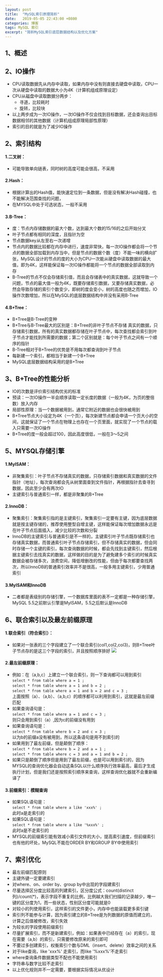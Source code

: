 ```yaml
---
layout: post
title:  "MySQL索引原理简析"
date:   2019-05-05 22:43:00 +0800
categories: 博客
tags: MySQL 索引
excerpt: "简析MySQL索引底层数据结构以及优化方案"
---
```



## 1、概述  


## 2、IO操作  
+ CPU读取数据先从内存中读取，如果内存中没有则直接去硬盘中读取，CPU一次从硬盘中读取的数据大小为4K（计算机组成原理设定）
+ CPU从磁盘中读取数据分两步：
   + 寻道，比较耗时
   + 旋转，比较块
+ 以上两步成为一次IO操作，一次IO操作不仅会找到目标数据，还会查询出目标数据相邻的其他数据（计算机组成原理局部性原理）
+ 索引的目的就是为了减少IO操作

## 2、索引结构

#### 1.二叉树：  
   + 可能导致单向链表，同时树的高度可能会很高，不采用

#### 2.Hash：  
   + 根据计算出的Hash值，能快速定位到一条数据，但是没有解决Hash碰撞，也不能解决范围查找的问题，
   + 在MYSQL中处于可选状态，一般不采用

#### 3.B-Tree：  
   + 度：节点内存储数据的最大个数，达到最大个数的15/16的之后开始分叉
   + 叶子节点都有相同的深度，且指针为空
   + 节点数据key从左至右一次递增
   + 节点内的数据比较都在内存中进行，速度非常快，每一次IO操作都会将一个节点的数据全部加载到内存当中，但是节点的数据个数（度）不能一味的横向扩张，MySQL设计的节点的度的大小为CPU一次能从硬盘中读取数据的最大值，即为4K，这样能保证每一次IO操作都能将一个节点的数据全部读取到内存
   + B-Tree的节点不仅会存储索引值，而且会存储表中的真实数据，这就导致一个问题，节点的最大值一般为4K，既要存储索引数据，又要存储真实数据，必然会导致存储的索引个数变少，即树的度会变小，树的高度也随之而增加，IO操作次数增加，所以在MySQL的底层数据结构中并没有采用B-Tree

#### 4.B+Tree：
   + B+Tree是B-Tree的变种
   + B+Tree与B-Tree最大的区别是：B+Tree的非叶子节点不存储 真实的数据，只存储索引数据，所有的真实数据都存储在叶子节点中，每次查找都会索引到叶子节点才能找到所需要的数据；第二个区别就是：每个叶子节点之间有一个顺序的指针
   + B-Tree相对于B+Tree的优势是不用每次都查询到叶子节点    
   + 每新建一个索引，都相当于新建一个B+Tree
   + MySQL底层数据结构采用的是B+Tree

## 3、B+Tree的性能分析
   + IO的次数是评价索引结构优劣的标准
   + 预读：一次IO操作一半会顺序读取一定长度的数据（一般为4K，为页的整倍数）放入内存
   + 局部性原理：当一个数据被用到，通常它附近的数据也会很快被用到
   + B+Tree节点大小设定为4K（一个页），每次新建节点都会申请一个页大小的空间，这就保证了一个节点在物理上也存在一个页里面，就实现了一个节点的载入只需要一次IO操作
   + B+Tree的度一般会超过100，因此高度很低，一般在3～5之间 

## 5、MYSQL存储引擎

#### 1.MyISAM：
   + 非聚集索引：叶子节点不存储真实的数据，只存储索引数据和真实数据的文件指针（地址），每次查询都会先从树里面查到文件指针，再根据指针去查寻到数据，因此至少会有两次IO
   + 主键索引与普通索引一样，都是非聚集的B+Tree  

#### 2.InnoDB：
   + 聚集索引：聚集索引指的是主键索引，聚集索引一定要有主键，因为底层数据就是按主键存储的，推荐使用整型自增主键，这样能保证每次增加数据永远是在叶子节点后面插入，减少比较的次数和分裂
   + InnoDB的主键索引与普通索引是不一样的，主键索引叶子节点既存储索引也存储真实数据，而普通索引叶子节点存储索引，但不存储真实的数据，但会同时存储一个主键的索引，每次查询数据的时候，都会先找到主键索引，然后根据主键索引去找真实的数据，这样做的目的是为了避免建多个索引的时候真实数据会被存储多次，浪费空间，降低增删改的性能，但由于每次都要查找两次，所以InnoDB的普通索引效率并不是很高，一般多用主键索引，少用普通索引

#### 3.MyISAM和InnoDB
   + 二者都是表级别的存储引擎，一个数据库里面的表不一定都是一种存储引擎，MySQL 5.5之前默认引擎是MyISAM，5.5之后默认是InnoDB 

## 6、联合索引以及最左前缀原理

#### 1.联合索引（符合索引）：
   + 如果对一张表的三个字段建立了一个联合索引(col1,col2,col3)，则B+Tree叶子节点存的是这三个字段的索引，并且按照顺序排好 
   ![]({{site.url}}/assets/20190505_01/0.png)

#### 2.最左前缀原理：
   + 例如：在（a,b,c）上建立一个联合索引，则一下查询都可以用到索引  
    `select * from table where a = 1 ;`    
    `select * from table where a = 1 and b = 2 ;`  
    `select * from table where a = 1 and b = 2 and c = 3 ;`  
    上面按照（a）、（a,b）、（a,b,c）的顺序都可以利用到索引，这就是最左前缀匹配
   + 如果查询语句是：  
    `select * from table where a = 1 and c = 3 ;`  
    则只会用到索引（a）,因为c的前缀没有用到
   + 如果查询语句是：  
    `select * from table where b = 2 and c = 3 ;`  
    以为b的前缀a没有被用到，所以这条语句是用不到索引的
   + 如果用到了最左前缀，但是颠倒了顺序：  
    `select * from table where b = 2 and a = 1 ;`  
    `select * from table where c = 3 and a = 1 and b = 2 ;` 
   + 如果只是颠倒了顺序但是用到了最左前缀，也是可以用到索引的，因为MYSQL的查询优化器会自动这条SQL以什么顺序执行效率最高，最后才生成执行计划，但是我们还是按照索引顺序来查询，这样查询优化器就不会重新编译了

#### 3.前缀索引：模糊查询  
   + 如果SQL语句是：   
   `select * from table where a like 'xxx%' ;`  
   此时a是走索引的
   + 如果SQL语句是：   
   `select * from table where a like '%xxx%' ;`  
   此时a是不走索引的
   + MYSQL的前缀索引能有效减小索引文件的大小，提高索引速度，但前缀索引也有他的坏处，MySQL不能在ORDER BY和GROUP BY中使用索引 

## 7、索引优化
+ 最左前缀匹配原则
+ 主键外键一定要建索引
+ 对where、on、order by、group by中出现的字段建索引
+ 尽量选择区分度比较高的列建索引，区分度公式：count(distinct 列)/count(*)，表示字段不重复的比例，比例越大我们扫描的记录越少，唯一键的区分度为1，而一些状态，性别区分度可能就是0
+ 对较小的列使用索引，这样索引的文件更小，内存中也能装载更多索引键
+ 索引列不能参与计算，因为索引建立的B+Tree是为列数据的原值而建立的，计算之后值被修改，索引失效
+ 为较长的字段使用前缀索引
+ 尽量扩展索引，而不是新建索引，例如：如果表中已经存在（a）的索引，现在需要（a,b）的索引，只需要修改原来的索引即可
+ 不要过多创建索引，权衡索引个数与DML（insert、delete）效率之间的关系
+ 对于like查询，like 'xxx%' 走索引，而like '%xxx%'不走索引
+ where查询条件数据类型不配也不能使用索引
+ 字符串与数字比较不走索引
+ 以上优化规则并不一定需要，要根据实际情况从优设计